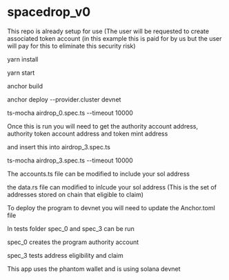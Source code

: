 # spacedrop_v0


This repo is already setup for use (The user will be requested to create associated token account (in this example this is paid for by us but the user will pay for this to eliminate this security risk)

yarn install

yarn start

anchor build

anchor deploy --provider.cluster devnet

ts-mocha airdrop_0.spec.ts --timeout 10000

Once this is run you will need to get the authority account address, authority token account address and token mint address

and insert this into  airdrop_3.spec.ts

ts-mocha airdrop_3.spec.ts --timeout 10000


The accounts.ts file can be modified to include your sol address

the data.rs file can modified to inlcude your sol address (This is the set of addresses stored on chain that eligible to claim) 

To deploy the program to devnet you will need to update the Anchor.toml file 

In tests folder spec_0 and spec_3 can be run

spec_0 creates the program authority account

spec_3 tests address eligibility and claim

This app uses the phantom wallet and is using solana devnet
